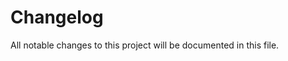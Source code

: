 # Changelog

All notable changes to this project will be documented in this file.

<!-- ## [0.0.1] - YYYY-MM-DD

### Added

- Initial release (version 0.0.1) of this project.  -->
